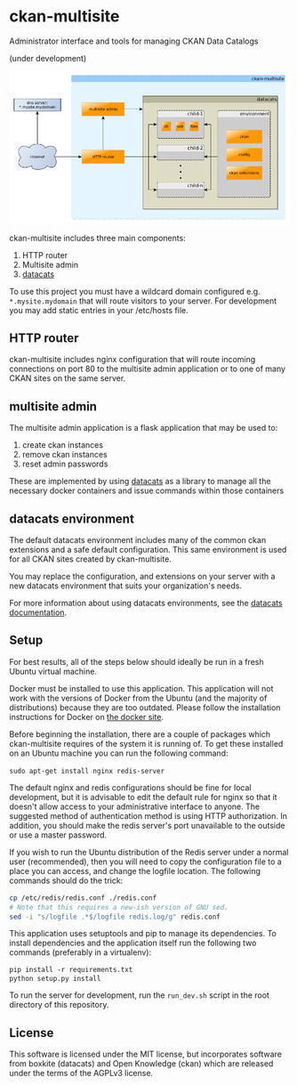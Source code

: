# ckan-multisite
Administrator interface and tools for managing CKAN Data Catalogs

(under development)

![ckan-multisite overview](diagrams/ckan-multisite.png)

ckan-multisite includes three main components:

1. HTTP router
2. Multisite admin
3. [datacats](https://github.com/boxkite/datacats)

To use this project you must have a wildcard domain configured
e.g. `*.mysite.mydomain` that will route visitors to your server.
For development you may add static entries in your /etc/hosts file.

## HTTP router

ckan-multisite includes nginx configuration that will route incoming
connections on port 80 to the multisite admin application or to one
of many CKAN sites on the same server.

## multisite admin

The multisite admin application is a flask application that may be
used to:

1. create ckan instances
2. remove ckan instances
3. reset admin passwords

These are implemented by using
[datacats](https://github.com/boxkite/datacats)
as a library to manage all the necessary docker containers
and issue commands within those containers

## datacats environment

The default datacats environment includes many of the common ckan
extensions and a safe default configuration. This same environment
is used for all CKAN sites created by ckan-multisite.

You may replace the configuration, and extensions on your server
with a new datacats environment that suits your organization's needs.

For more information about using datacats environments, see the
[datacats documentation](http://docs.datacats.com/).

## Setup

For best results, all of the steps below should ideally be run in a fresh Ubuntu
virtual machine.

Docker must be installed to use this application. This application will not work
with the versions of Docker from the Ubuntu (and the majority of distributions)
because they are too outdated. Please follow the installation instructions for
Docker on [the docker site](https://docs.docker.com/installation/).

Before beginning the installation, there are a couple of packages which
ckan-multisite requires of the system it is running of. To get these installed
on an Ubuntu machine you can run the following command:

``` sudo apt-get install nginx redis-server ```


The default nginx and redis configurations should be fine for local development,
but it is advisable to edit the default rule for nginx so that it doesn't allow
access to your administrative interface to anyone. The suggested method of
authentication method is using HTTP authorization. In addition, you should make
the redis server's port unavailable to the outside or use a master password.

If you wish to run the Ubuntu distribution of the Redis server under a normal
user (recommended), then you will need to copy the configuration file to a place
you can access, and change the logfile location. The following commands should
do the trick:

```bash
cp /etc/redis/redis.conf ./redis.conf
# Note that this requires a new-ish version of GNU sed.
sed -i "s/logfile .*$/logfile redis.log/g" redis.conf
```


This application uses setuptools and pip to manage its dependencies. To install
dependencies and the application itself run the following two commands
(preferably in a virtualenv):

```
pip install -r requirements.txt
python setup.py install
```

To run the server for development, run the ``run_dev.sh`` script in the root
directory of this repository.

## License

This software is licensed under the MIT license, but incorporates
software from boxkite (datacats) and Open Knowledge (ckan)
which are released under the terms of the AGPLv3 license.
